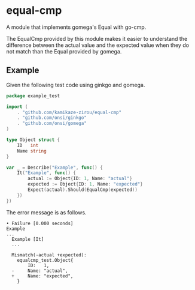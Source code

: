# equal-cmp

A module that implements gomega's Equal with go-cmp.

The EqualCmp provided by this module makes it easier to understand the difference between the actual value and the expected value when they do not match than the Equal provided by gomega.

## Example

Given the following test code using ginkgo and gomega.

```go
package example_test

import (
	. "github.com/kamikaze-zirou/equal-cmp"
	. "github.com/onsi/ginkgo"
	. "github.com/onsi/gomega"
)

type Object struct {
	ID   int
	Name string
}

var _ = Describe("Example", func() {
	It("Example", func() {
		actual := Object{ID: 1, Name: "actual"}
		expected := Object{ID: 1, Name: "expected"}
		Expect(actual).Should(EqualCmp(expected))
	})
})
```

The error message is as follows.

```
• Failure [0.000 seconds]
Example
...
  Example [It]
  ...

  Mismatch(-actual +expected):
    equalcmp_test.Object{
    	ID:   1,
  - 	Name: "actual",
  + 	Name: "expected",
    }
```
